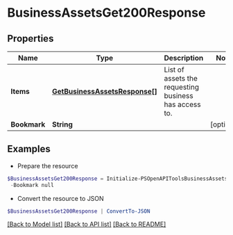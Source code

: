 # BusinessAssetsGet200Response
## Properties

Name | Type | Description | Notes
------------ | ------------- | ------------- | -------------
**Items** | [**GetBusinessAssetsResponse[]**](GetBusinessAssetsResponse.md) | List of assets the requesting business has access to. | 
**Bookmark** | **String** |  | [optional] 

## Examples

- Prepare the resource
```powershell
$BusinessAssetsGet200Response = Initialize-PSOpenAPIToolsBusinessAssetsGet200Response  -Items null `
 -Bookmark null
```

- Convert the resource to JSON
```powershell
$BusinessAssetsGet200Response | ConvertTo-JSON
```

[[Back to Model list]](../README.md#documentation-for-models) [[Back to API list]](../README.md#documentation-for-api-endpoints) [[Back to README]](../README.md)

